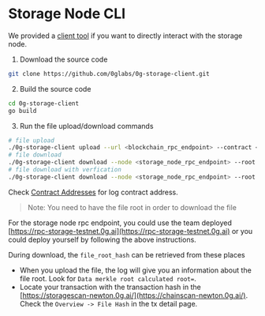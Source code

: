 # Storage Node CLI

We provided a [client tool](https://github.com/0glabs/0g-storage-client) if you want to directly interact with the storage node.

1. Download the source code

```bash
git clone https://github.com/0glabs/0g-storage-client.git
```

2. Build the source code

```bash
cd 0g-storage-client
go build
```

3. Run the file upload/download commands

```bash
# file upload
./0g-storage-client upload --url <blockchain_rpc_endpoint> --contract <log_contract_address> --key <private_key> --node <storage_node_rpc_endpoint> --file <file_path>
# file download
./0g-storage-client download --node <storage_node_rpc_endpoint> --root <file_root_hash> --file <output_file_path>
# file download with verfication
./0g-storage-client download --node <storage_node_rpc_endpoint> --root <file_root_hash> --file <output_file_path> --proof
```

Check [Contract Addresses](../docs/contract-addresses.md) for log contract address.

> Note: You need to have the file root in order to download the file

For the storage node rpc endpoint, you could use the team deployed [https://rpc-storage-testnet.0g.ai](https://rpc-storage-testnet.0g.ai) or you could deploy yourself by following the above instructions.

During download, the `file_root_hash` can be retrieved from these places

* When you upload the file, the log will give you an information about the file root. Look for `Data merkle root calculated root=`.
* Locate your transaction with the transaction hash in the [https://storagescan-newton.0g.ai/](https://chainscan-newton.0g.ai/). Check the `Overview -> File Hash` in the tx detail page.
